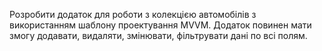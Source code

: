 Розробити додаток для роботи з колекцією автомобілів з використанням
шаблону проектування MVVM. Додаток повинен мати змогу додавати, видаляти,
змінювати, фільтрувати дані по всі полям.
